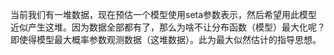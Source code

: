 当前我们有一堆数据，现在预估一个模型使用seta参数表示，然后希望用此模型近似产生这堆。因为数据全部都有了，那么为啥不让分布函数（模型）最大化呢？即使得模型最大概率参数观测数据（这堆数据）。此为最大似然估计的指导思想。